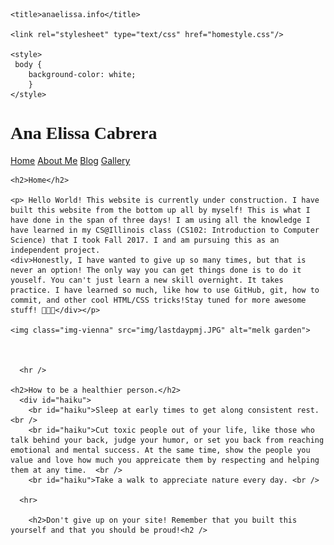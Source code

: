 <html>


  <head>
    
  
    <title>anaelissa.info</title>
    
    <link rel="stylesheet" type="text/css" href="homestyle.css"/>

    <style>
     body {
        background-color: white;
        }
    </style>
  </head>



  <body>
    <h1 style="font-family:fantasy; heve ">Ana Elissa Cabrera</h1>
    <div id="titlebar">
        <a id="homebutton" class="titlebar" href="home.html">Home</a>
        <a id="aboutmebutton" class="titlebar" href="aboutme.html">About Me</a>
        <a id="blogbutton" class="titlebar" href="blog.html">Blog</a>
        <a id="gallerybutton" class="titlebar" href="gallery.html">Gallery</a>
    </div>
      
    <h2>Home</h2>

    <p> Hello World! This website is currently under construction. I have built this website from the bottom up all by myself! This is what I have done in the span of three days! I am using all the knowledge I have learned in my CS@Illinois class (CS102: Introduction to Computer Science) that I took Fall 2017. I and am pursuing this as an independent project. 
    <div>Honestly, I have wanted to give up so many times, but that is never an option! The only way you can get things done is to do it youself. You can't just learn a new skill overnight. It takes practice. I have learned so much, like how to use GitHub, git, how to commit, and other cool HTML/CSS tricks!Stay tuned for more awesome stuff! 👩🏻‍💻</div></p>

    <img class="img-vienna" src="img/lastdaypmj.JPG" alt="melk garden">
    


      <hr />
      
    <h2>How to be a healthier person.</h2>
      <div id="haiku">
        <br id="haiku">Sleep at early times to get along consistent rest. <br />
        <br id="haiku">Cut toxic people out of your life, like those who talk behind your back, judge your humor, or set you back from reaching emotional and mental success. At the same time, show the people you value and love how much you appreicate them by respecting and helping them at any time.  <br />
        <br id="haiku">Take a walk to appreciate nature every day. <br />
    
      <hr>
      
        <h2>Don't give up on your site! Remember that you built this yourself and that you should be proud!<h2 />
      
        
        
        
        
        
        
        



      


